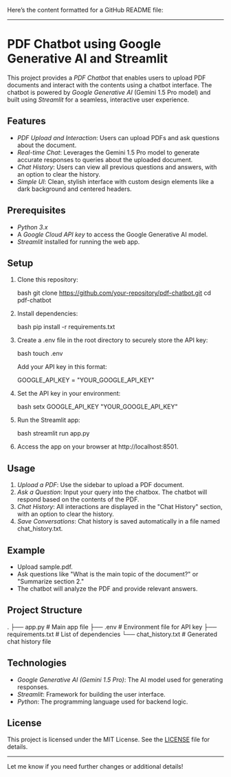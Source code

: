 Here’s the content formatted for a GitHub README file:

---

# PDF Chatbot using Google Generative AI and Streamlit

This project provides a *PDF Chatbot* that enables users to upload PDF documents and interact with the contents using a chatbot interface. The chatbot is powered by *Google Generative AI* (Gemini 1.5 Pro model) and built using *Streamlit* for a seamless, interactive user experience.

## Features

- *PDF Upload and Interaction*: Users can upload PDFs and ask questions about the document.
- *Real-time Chat*: Leverages the Gemini 1.5 Pro model to generate accurate responses to queries about the uploaded document.
- *Chat History*: Users can view all previous questions and answers, with an option to clear the history.
- *Simple UI*: Clean, stylish interface with custom design elements like a dark background and centered headers.

## Prerequisites

- *Python 3.x*
- A *Google Cloud API key* to access the Google Generative AI model.
- *Streamlit* installed for running the web app.

## Setup

1. Clone this repository:

    bash
    git clone https://github.com/your-repository/pdf-chatbot.git
    cd pdf-chatbot
    

2. Install dependencies:

    bash
    pip install -r requirements.txt
    

3. Create a .env file in the root directory to securely store the API key:

    bash
    touch .env
    

    Add your API key in this format:

    
    GOOGLE_API_KEY = "YOUR_GOOGLE_API_KEY"
    

4. Set the API key in your environment:

    bash
    setx GOOGLE_API_KEY "YOUR_GOOGLE_API_KEY"
    

5. Run the Streamlit app:

    bash
    streamlit run app.py
    

6. Access the app on your browser at http://localhost:8501.

## Usage

1. *Upload a PDF*: Use the sidebar to upload a PDF document.
2. *Ask a Question*: Input your query into the chatbox. The chatbot will respond based on the contents of the PDF.
3. *Chat History*: All interactions are displayed in the "Chat History" section, with an option to clear the history.
4. *Save Conversations*: Chat history is saved automatically in a file named chat_history.txt.

## Example

- Upload sample.pdf.
- Ask questions like "What is the main topic of the document?" or "Summarize section 2."
- The chatbot will analyze the PDF and provide relevant answers.

## Project Structure


.
├── app.py                 # Main app file
├── .env                   # Environment file for API key
├── requirements.txt        # List of dependencies
└── chat_history.txt        # Generated chat history file


## Technologies

- *Google Generative AI (Gemini 1.5 Pro)*: The AI model used for generating responses.
- *Streamlit*: Framework for building the user interface.
- *Python*: The programming language used for backend logic.

## License

This project is licensed under the MIT License. See the [LICENSE](LICENSE) file for details.

---

Let me know if you need further changes or additional details!
